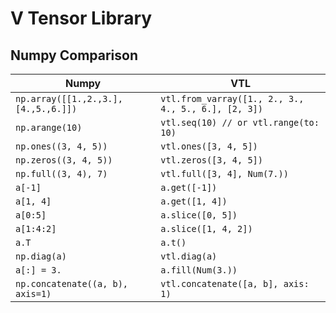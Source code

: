 # V Tensor Library

## Numpy Comparison

| Numpy                                            | VTL                                                        |
|--------------------------------------------------|------------------------------------------------------------|
| `np.array([[1.,2.,3.], [4.,5.,6.]]) ` | ` vtl.from_varray([1., 2., 3., 4., 5., 6.], [2, 3]) ` |
| `np.arange(10) `                      | ` vtl.seq(10) // or vtl.range(to: 10) `               |
| `np.ones((3, 4, 5)) `                 | ` vtl.ones([3, 4, 5]) `                               |
| `np.zeros((3, 4, 5)) `                | ` vtl.zeros([3, 4, 5]) `                              |
| `np.full((3, 4), 7) `                 | ` vtl.full([3, 4], Num(7.)) `                         |
| `a[-1] `                              | ` a.get([-1]) `                                       |
| `a[1, 4] `                            | ` a.get([1, 4]) `                                     |
| `a[0:5] `                             | ` a.slice([0, 5]) `                                   |
| `a[1:4:2] `                           | ` a.slice([1, 4, 2]) `                                |
| `a.T `                                | ` a.t() `                                             |
| `np.diag(a) `                         | ` vtl.diag(a) `                                       |
| `a[:] = 3. `                          | ` a.fill(Num(3.)) `                                   |
| `np.concatenate((a, b), axis=1) `     | ` vtl.concatenate([a, b], axis: 1) `                  |
